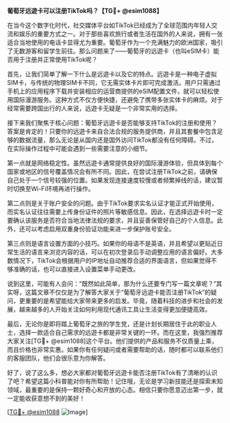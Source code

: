 **葡萄牙远遊卡可以注册TikTok吗？【TG💪+ @esim1088】**

在当今这个数字化时代，社交媒体平台如TikTok已经成为了全球范围内年轻人交流和娱乐的重要方式之一。对于那些喜欢旅行或者生活在国外的人来说，拥有一张适合当地使用的电话卡显得尤为重要。葡萄牙作为一个充满魅力的欧洲国家，吸引了无数游客和留学生前往。那么问题来了——葡萄牙的远遊卡（也叫eSIM卡）能否用于注册并正常使用TikTok呢？

首先，让我们简单了解一下什么是远遊卡以及它的特点。远遊卡是一种电子虚拟SIM卡，与传统的物理SIM卡不同，它无需实体卡片即可完成激活。用户只需通过手机上的应用程序下载并安装相应的运营商提供的eSIM配置文件，就可以轻松使用国际漫游服务。这种方式不仅方便快捷，还避免了携带多张实体卡的麻烦。对于经常需要跨国出行的人来说，远遊卡无疑是一个非常实用的选择。

接下来我们聚焦于核心问题：葡萄牙远遊卡是否能够支持TikTok的注册和使用？答案是肯定的！只要你的远遊卡来自合法合规的服务提供商，并且其套餐中包含足够的数据流量，那么无论是从国内还是国外访问TikTok都没有任何障碍。不过，在实际操作过程中可能会遇到一些需要注意的小细节。

第一点就是网络稳定性。虽然远遊卡通常提供良好的国际漫游体验，但具体到每个国家或地区的信号覆盖情况会有所不同。因此，在尝试注册TikTok之前，请确保自己处于一个信号较强的位置。如果发现连接速度较慢或者频繁掉线的话，建议暂时切换至Wi-Fi环境再进行操作。

第二点则是关于账户安全的问题。由于TikTok要求实名认证才能正式开始使用，而实名认证往往需要上传身份证件的照片等敏感信息。因此，在选择远遊卡时一定要确认该服务是否符合当地法律法规的要求，并且妥善保管好自己的个人信息。此外，还可以考虑启用双重身份验证功能来进一步保护账号安全。

第三点则是语言设置方面的小技巧。如果你的母语不是英语，并且希望以更贴近日常生活的语言来浏览内容的话，可以在初次登录后手动调整应用的语言偏好。大多数情况下，TikTok会根据用户的IP地址自动推荐合适的界面语言，但如果觉得不够准确的话，也可以直接进入设置菜单手动更改。

说到这里，可能有人会问：“既然如此简单，那为什么还要专门写一篇文章呢？”其实呀，这篇文章不仅仅是为了解答大家关于“葡萄牙远遊卡能否注册TikTok”的疑问，更重要的是希望能给大家带来更多的启发。毕竟，随着科技的进步和社会的发展，越来越多的人开始关注如何利用现代通讯工具让生活变得更加便捷高效。

最后，无论你是即将踏上葡萄牙之旅的学生党，还是计划长期居住于此的职业人士，选择一款适合自己需求的远遊卡都是非常关键的一环。而在这里，我强烈推荐大家关注[TG💪+ @esim1088]这个平台。他们提供的产品和服务不仅质量上乘，而且价格也非常实惠。如果你有任何疑问或者需要帮助的话，随时都可以联系他们的客服团队，他们会很乐意为你解答。

好了，说了这么多，想必大家都对葡萄牙远遊卡能否注册TikTok有了清晰的认识了吧？希望这篇小科普能对你有所帮助！记住哦，无论是学习新技能还是探索未知领域，最重要的是保持一颗好奇心和开放的心态。相信只要你愿意迈出第一步，就一定能收获意想不到的美好！

[[TG💪+ @esim1088](https://t.me/s/esim1088) ![Image](https://i.postimg.cc/4NQfJmqS/Snipaste-2025-05-13-00-14-12.png)]